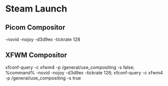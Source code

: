 # Steam Launch

## Picom Compositor
-novid -nojoy -d3d9ex -tickrate 128

## XFWM Compositor
xfconf-query -c xfwm4 -p /general/use_compositing -s false; %command% -novid -nojoy -d3d9ex -tickrate 128; xfconf-query -c xfwm4 -p /general/use_compositing -s true

